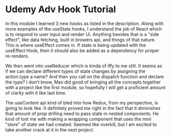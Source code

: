 # Udemy Adv Hook Tutorial
In this module I learned 3 new hooks as listed in the description. Along with more examples of the useState hooks, I understand the job of React which is to respond to user input and render Ui. Anything besides that is a "side effect", like data fetching, built in browers api, and things of that nature. This is where useEffect comes in. If state is being updated with the useEffect Hook, then it should also be added as a dependency for proper re-renders.

We then went into useReducer which is kinda of iffy to me still. It seems as if we can declare different types of state changes by assigning the action.type a name? And then you call on the dispatch function and declare the type? I don't know, Max did good of bringing all the concepts together with a project like the first module, so hopefully I will get a proficient amount of clarity with it like last time.

The useContext api kind of bled into how Redux, from my perspective, is going to look like. It definitely proved me right in the fact that it diminishes that amount of prop drilling need to pass state in nested components. He kind of lost me with making a wrapping component that uses the mini "store" of state we had created. Seemed like overkill, but I am excited to take another crack at it in the next project.